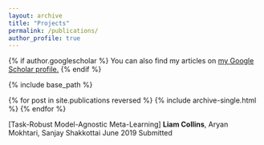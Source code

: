 ```yaml
---
layout: archive
title: "Projects"
permalink: /publications/
author_profile: true
---
```


{% if author.googlescholar %}
  You can also find my articles on <u><a href="{{author.googlescholar}}">my Google Scholar profile</a>.</u>
{% endif %}

{% include base_path %}

{% for post in site.publications reversed %}
  {% include archive-single.html %}
{% endfor %}

[Task-Robust Model-Agnostic Meta-Learning]
**Liam Collins**, Aryan Mokhtari, Sanjay Shakkottai 
June 2019
Submitted
